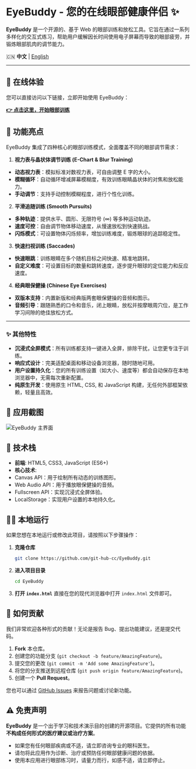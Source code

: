 # EyeBuddy - 您的在线眼部健康伴侣 ✨

**EyeBuddy** 是一个开源的、基于 Web 的眼部训练和放松工具。它旨在通过一系列多样化的交互式练习，帮助用户缓解因长时间使用电子屏幕而导致的眼部疲劳，并锻炼眼部肌肉的调节能力。

🇨🇳 **中文** | [English](README.md) 

---

## 🚀 在线体验

您可以直接访问以下链接，立即开始使用 EyeBuddy：

[**👉 点击这里，开始眼部训练**](https://ppmc.club/eyebuddy/)

## 🌟 功能亮点

EyeBuddy 集成了四种核心的眼部训练模式，全面覆盖不同的眼部调节需求：

1.  **视力表与晶状体调节训练 (E-Chart & Blur Training)**
   *   **动态视力表**：模拟标准对数视力表，可自由调整 E 字的大小。
   *   **模糊循环**：自动循环增减屏幕模糊度，有效训练眼睛晶状体的对焦和放松能力。
   *   **手动调节**：支持手动控制模糊程度，进行个性化训练。

2.  **平滑追随训练 (Smooth Pursuits)**
   *   **多种轨迹**：提供水平、圆形、无限符号 (∞) 等多种运动轨迹。
   *   **速度可控**：自由调节物体移动速度，从慢速放松到快速挑战。
   *   **闪烁模式**：可设置物体闪烁频率，增加训练难度，锻炼眼球的追踪稳定性。

3.  **快速扫视训练 (Saccades)**
   *   **快速眼跳**：训练眼睛在多个随机目标之间快速、精准地跳转。
   *   **自定义难度**：可设置目标的数量和跳转速度，逐步提升眼球的定位能力和反应速度。

4.  **经典眼保健操 (Chinese Eye Exercises)**
   *   **双版本支持**：内置新版和经典版两套眼保健操的音频和图示。
   *   **音频引导**：跟随熟悉的口令和音乐，闭上眼睛，放松并按摩眼周穴位，是工作学习间隙的绝佳放松方式。

---

### ✨ 其他特性

*   **沉浸式全屏模式**：所有训练都支持一键进入全屏，排除干扰，让您更专注于训练。
*   **响应式设计**：完美适配桌面和移动设备浏览器，随时随地可用。
*   **用户设置持久化**：您的所有训练设置（如大小、速度等）都会自动保存在本地浏览器中，无需每次重新配置。
*   **纯原生开发**：使用原生 HTML, CSS, 和 JavaScript 构建，无任何外部框架依赖，轻量且高效。

## 📸 应用截图

![EyeBuddy 主界面](.screenshots/main.png)

## 🔧 技术栈

*   **前端**: HTML5, CSS3, JavaScript (ES6+)
*   **核心技术**:
   *   Canvas API：用于绘制所有动态的训练图形。
   *   Web Audio API：用于播放眼保健操的音频。
   *   Fullscreen API：实现沉浸式全屏体验。
   *   LocalStorage：实现用户设置的本地持久化。

## 🏃‍♀️ 本地运行

如果您想在本地运行或修改此项目，请按照以下步骤操作：

1.  **克隆仓库**
    ```bash
    git clone https://github.com/git-hub-cc/EyeBuddy.git
    ```

2.  **进入项目目录**
    ```bash
    cd EyeBuddy
    ```

3.  **打开 `index.html`**
    直接在您的现代浏览器中打开 `index.html` 文件即可。
## 🤝 如何贡献

我们非常欢迎各种形式的贡献！无论是报告 Bug、提出功能建议，还是提交代码。

1.  **Fork** 本仓库。
2.  创建您的功能分支 (`git checkout -b feature/AmazingFeature`)。
3.  提交您的更改 (`git commit -m 'Add some AmazingFeature'`)。
4.  将您的分支推送到远程仓库 (`git push origin feature/AmazingFeature`)。
5.  创建一个 **Pull Request**。

您也可以通过 [GitHub Issues](https://github.com/git-hub-cc/EyeBuddy/issues) 来报告问题或讨论新功能。

## ⚠️ 免责声明

**EyeBuddy** 是一个出于学习和技术演示目的创建的开源项目。它提供的所有功能 **不构成任何形式的医疗建议或治疗方案**。

*   如果您有任何眼部疾病或不适，请立即咨询专业的眼科医生。
*   请勿将此应用作为诊断、治疗或预防任何眼部健康问题的依据。
*   使用本应用进行眼部练习时，请量力而行，如感不适，请立即停止。
